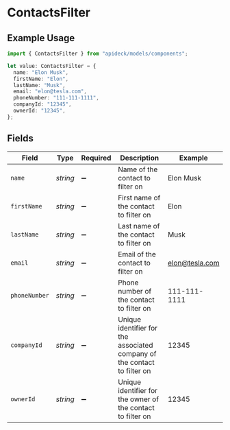 # ContactsFilter

## Example Usage

```typescript
import { ContactsFilter } from "apideck/models/components";

let value: ContactsFilter = {
  name: "Elon Musk",
  firstName: "Elon",
  lastName: "Musk",
  email: "elon@tesla.com",
  phoneNumber: "111-111-1111",
  companyId: "12345",
  ownerId: "12345",
};
```

## Fields

| Field                                                                    | Type                                                                     | Required                                                                 | Description                                                              | Example                                                                  |
| ------------------------------------------------------------------------ | ------------------------------------------------------------------------ | ------------------------------------------------------------------------ | ------------------------------------------------------------------------ | ------------------------------------------------------------------------ |
| `name`                                                                   | *string*                                                                 | :heavy_minus_sign:                                                       | Name of the contact to filter on                                         | Elon Musk                                                                |
| `firstName`                                                              | *string*                                                                 | :heavy_minus_sign:                                                       | First name of the contact to filter on                                   | Elon                                                                     |
| `lastName`                                                               | *string*                                                                 | :heavy_minus_sign:                                                       | Last name of the contact to filter on                                    | Musk                                                                     |
| `email`                                                                  | *string*                                                                 | :heavy_minus_sign:                                                       | Email of the contact to filter on                                        | elon@tesla.com                                                           |
| `phoneNumber`                                                            | *string*                                                                 | :heavy_minus_sign:                                                       | Phone number of the contact to filter on                                 | 111-111-1111                                                             |
| `companyId`                                                              | *string*                                                                 | :heavy_minus_sign:                                                       | Unique identifier for the associated company of the contact to filter on | 12345                                                                    |
| `ownerId`                                                                | *string*                                                                 | :heavy_minus_sign:                                                       | Unique identifier for the owner of the contact to filter on              | 12345                                                                    |